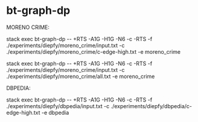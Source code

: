 # bt-graph-dp

MORENO CRIME:

stack exec bt-graph-dp -- +RTS -A1G -H1G -N6 -c -RTS -f ./experiments/diepfy/moreno_crime/input.txt -c ./experiments/diepfy/moreno_crime/c-edge-high.txt -e moreno_crime

stack exec bt-graph-dp -- +RTS -A1G -H1G -N6 -c -RTS -f ./experiments/diepfy/moreno_crime/input.txt -c ./experiments/diepfy/moreno_crime/all.txt -e moreno_crime

DBPEDIA:

stack exec bt-graph-dp -- +RTS -A1G -H1G -N6 -c -RTS -f ./experiments/diepfy/dbpedia/input.txt -c ./experiments/diepfy/dbpedia/c-edge-high.txt -e dbpedia
